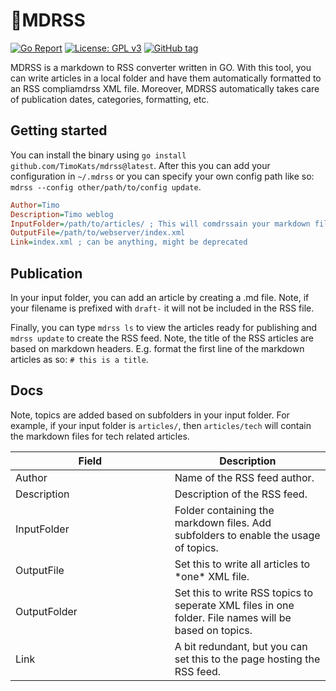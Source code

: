 # 📝MDRSS
[![Go Report](https://goreportcard.com/badge/github.com/TimoKats/mdrss)](https://goreportcard.com/badge/github.com/TimoKats/mdrss)
[![License: GPL v3](https://img.shields.io/badge/License-GPLv3-blue.svg)](https://www.gnu.org/licenses/gpl-3.0)
[![GitHub tag](https://img.shields.io/github/tag/TimoKats/mdrss?include_prereleases=&sort=semver&color=blue)](https://github.com/TimoKats/mdrss/releases/)


MDRSS is a markdown to RSS converter written in GO. With this tool, you can write articles in a local folder and have them automatically formatted to an RSS compliamdrss XML file. Moreover, MDRSS automatically takes care of publication dates, categories, formatting, etc.

## Getting started
You can install the binary using `go install github.com/TimoKats/mdrss@latest`. After this you can add your configuration in `~/.mdrss` or you can specify your own config path like so: `mdrss --config other/path/to/config update`.

```ini
Author=Timo
Description=Timo weblog
InputFolder=/path/to/articles/ ; This will comdrssain your markdown files
OutputFile=/path/to/webserver/index.xml
Link=index.xml ; can be anything, might be deprecated
```

## Publication
In your input folder, you can add an article by creating a .md file. Note, if your filename is prefixed with `draft-` it will not be included in the RSS file.  

Finally, you can type `mdrss ls` to view the articles ready for publishing and `mdrss update` to create the RSS feed. Note, the title of the RSS articles are based on markdown headers. E.g. format the first line of the markdown articles as so: `# this is a title`.


## Docs

Note, topics are added based on subfolders in your input folder. For example, if your input folder is `articles/`, then `articles/tech` will contain the markdown files for tech related articles.

<table>
  <thead>
    <tr>
      <th width="500px">Field</th>
      <th width="500px">Description</th>
    </tr>
  </thead>
  <tbody>
    <tr width="600px">
      <td>Author</td>
      <td>Name of the RSS feed author.</td>
    </tr>
    <tr width="600px">
      <td>Description</td>
      <td>Description of the RSS feed.</td>
    </tr>
    <tr width="600px">
      <td>InputFolder</td>
      <td>Folder containing the markdown files. Add subfolders to enable the usage of topics.</td>
    </tr>
    <tr width="600px">
      <td>OutputFile</td>
      <td>Set this to write all articles to *one* XML file.</td>
    </tr>
    <tr width="600px">
      <td>OutputFolder</td>
      <td>Set this to write RSS topics to seperate XML files in one folder. File names will be based on topics. </td>
    </tr>
    <tr width="600px">
      <td>Link</td>
      <td>A bit redundant, but you can set this to the page hosting the RSS feed. </td>
    </tr>
  </tbody>
</table>
